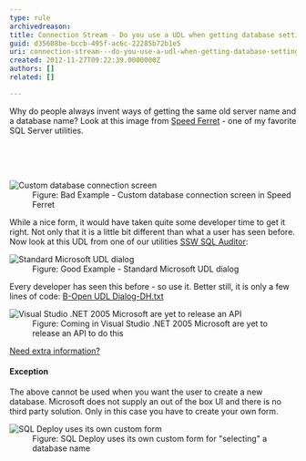 ```yaml
---
type: rule
archivedreason: 
title: Connection Stream - Do you use a UDL when getting database settings?
guid: d35608be-bccb-495f-ac6c-22285b72b1e5
uri: connection-stream---do-you-use-a-udl-when-getting-database-settings
created: 2012-11-27T09:22:39.0000000Z
authors: []
related: []

---
```



<p>Why do people always invent ways of getting the same old server name and a database name? Look at this image from <a href="http&#58;//www.ssw.com.au/ssw/Standards/DeveloperGeneral/SQLservertools.aspx#SpeedFerret">Speed Ferret</a> - one of my favorite SQL Server utilities.</p>
<br><excerpt class='endintro'></excerpt><br>
​<dl class="badImage"><dt><img alt="Custom database connection screen " src="http&#58;//www.ssw.com.au/ssw/Standards/Rules/Images/CustomDatabaseConnectionScreen.jpg" /></dt>
<dd>Figure&#58; Bad Example - Custom database connection screen in Speed Ferret</dd></dl>
<div>While a nice form, it would have taken quite some developer time to get it right. Not only that it is a little bit different than what a user has seen before. Now look at this UDL from one of our utilities <a href="http&#58;//www.ssw.com.au/ssw/SQLAuditor">SSW SQL Auditor</a>&#58;</div>
<dl class="goodImage"><dt><img alt="Standard Microsoft UDL dialog" src="http&#58;//www.ssw.com.au/ssw/Standards/Rules/Images/StandardMSUDLDialog.jpg" /></dt>
<dd>Figure&#58; Good Example - Standard Microsoft UDL dialog</dd></dl>
<div>Every developer has seen this before - so use it. Better still, it is only a few lines of code&#58; <a href="http&#58;//www.ssw.com.au/ssw/KB/Codebase/05VB-Net/B-Open%20UDL%20Dialog-DH.txt">B-Open UDL Dialog-DH.txt</a> </div>
<dl class="image"><dt><img alt=" Visual Studio .NET 2005 Microsoft are yet to release an API" src="http&#58;//www.ssw.com.au/ssw/Standards/Rules/Images/ReleaseAPI.jpg" /></dt>
<dd>Figure&#58; Coming in Visual Studio .NET 2005 Microsoft are yet to release an API to do this</dd></dl>
<div><a href="http&#58;//www.ssw.com.au/ssw/Standards/BetterSoftwareSuggestions/MSForm.aspx#InvokingOLEBDataLinkPropertiesDialog">Need extra information?</a></div>
<h4>Exception</h4>
<div>The above cannot be used when you want the user to create a new database. Microsoft does not supply an out of the box UI and there is no third party solution. Only in this case you have to create your own form.</div>
<dl class="image"><dt><img alt="SQL Deploy uses its own custom form " src="http&#58;//www.ssw.com.au/ssw/Standards/Rules/Images/SQLDeploy.jpg" /></dt>
<dd>Figure&#58; SQL Deploy uses its own custom form for &quot;selecting&quot; a database name</dd></dl>




